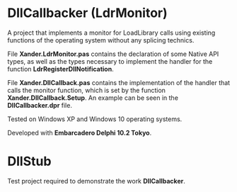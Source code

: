 # DllCallbacker (LdrMonitor)

A project that implements a monitor for LoadLibrary calls using existing functions of the operating system without any splicing technics.

File **Xander.LdrMonitor.pas** contains the declaration of some Native API types, as well as the types necessary to implement the handler for the function **LdrRegisterDllNotification**.

File **Xander.DllCallback.pas** contains the implementation of the handler that calls the monitor function, which is set by the function **Xander.DllCallback.Setup**. An example can be seen in the **DllCallbacker.dpr** file.

Tested on Windows XP and Windows 10 operating systems.

Developed with **Embarcadero Delphi 10.2 Tokyo**.

# DllStub

Test project required to demonstrate the work **DllCallbacker**.